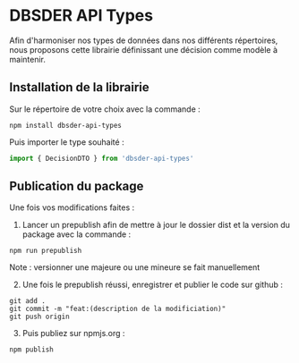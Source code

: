 # DBSDER API Types

Afin d'harmoniser nos types de données dans nos différents répertoires, nous proposons cette librairie définissant une décision comme modèle à maintenir.

## Installation de la librairie

Sur le répertoire de votre choix avec la commande :
```
npm install dbsder-api-types
```

Puis importer le type souhaité :
```typescript
import { DecisionDTO } from 'dbsder-api-types'
```

## Publication du package

Une fois vos modifications faites :

1. Lancer un prepublish afin de mettre à jour le dossier dist et la version du package avec la commande :

```
npm run prepublish
```
Note : versionner une majeure ou une mineure se fait manuellement

2. Une fois le prepublish réussi, enregistrer et publier le code sur github : 

```
git add .
git commit -m "feat:(description de la modificiation)"
git push origin
```

3. Puis publiez sur npmjs.org :
```
npm publish
```


